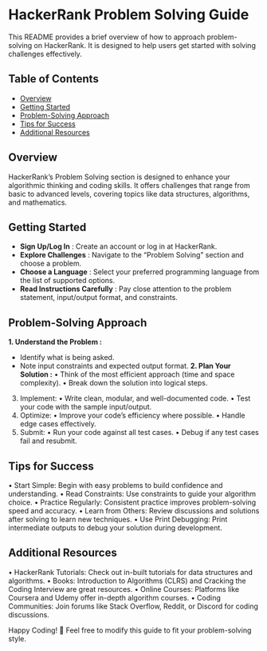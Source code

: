 # HackerRank Problem Solving Guide

This README provides a brief overview of how to approach problem-solving on HackerRank. It is designed to help users get started with solving challenges effectively.

## Table of Contents
- [Overview](#Overview)
- [Getting Started](#Getting-Started)
- [Problem-Solving Approach](#Problem-Solving-Approach)
- [Tips for Success](#Tips-for-Success)
- [Additional Resources](#Additional-Resources)

## Overview

HackerRank’s Problem Solving section is designed to enhance your algorithmic thinking and coding skills. It offers challenges that range from basic to advanced levels, covering topics like data structures, algorithms, and mathematics.

## Getting Started
- **Sign Up/Log In** : Create an account or log in at HackerRank.
- **Explore Challenges** : Navigate to the “Problem Solving” section and choose a problem.
- **Choose a Language** : Select your preferred programming language from the list of supported options.
- **Read Instructions Carefully** : Pay close attention to the problem statement, input/output format, and constraints.

## Problem-Solving Approach
**1. Understand the Problem :**
- Identify what is being asked.
- Note input constraints and expected output format.
**2. Plan Your Solution :**
•	Think of the most efficient approach (time and space complexity).
•	Break down the solution into logical steps.
3.	Implement:
•	Write clean, modular, and well-documented code.
•	Test your code with the sample input/output.
4.	Optimize:
•	Improve your code’s efficiency where possible.
•	Handle edge cases effectively.
5.	Submit:
•	Run your code against all test cases.
•	Debug if any test cases fail and resubmit.

## Tips for Success
•	Start Simple: Begin with easy problems to build confidence and understanding.
•	Read Constraints: Use constraints to guide your algorithm choice.
•	Practice Regularly: Consistent practice improves problem-solving speed and accuracy.
•	Learn from Others: Review discussions and solutions after solving to learn new techniques.
•	Use Print Debugging: Print intermediate outputs to debug your solution during development.

## Additional Resources
•	HackerRank Tutorials: Check out in-built tutorials for data structures and algorithms.
•	Books: Introduction to Algorithms (CLRS) and Cracking the Coding Interview are great resources.
•	Online Courses: Platforms like Coursera and Udemy offer in-depth algorithm courses.
•	Coding Communities: Join forums like Stack Overflow, Reddit, or Discord for coding discussions.

Happy Coding! 🎉
Feel free to modify this guide to fit your problem-solving style.
